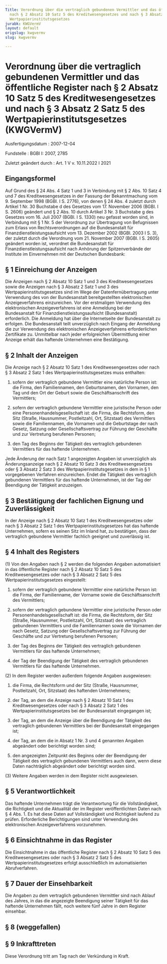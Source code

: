 ```yaml
---
Title: Verordnung über die vertraglich gebundenen Vermittler und das öffentliche Register
  nach § 2 Absatz 10 Satz 5 des Kreditwesengesetzes und nach § 3 Absatz 2 Satz 5 des
  Wertpapierinstitutsgesetzes
jurabk: KWGVermV
layout: default
origslug: kwgvermv
slug: kwgvermv

---
```


# Verordnung über die vertraglich gebundenen Vermittler und das öffentliche Register nach § 2 Absatz 10 Satz 5 des Kreditwesengesetzes und nach § 3 Absatz 2 Satz 5 des Wertpapierinstitutsgesetzes (KWGVermV)

Ausfertigungsdatum
:   2007-12-04

Fundstelle
:   BGBl I: 2007, 2785

Zuletzt geändert durch
:   Art. 1 V v. 10.11.2022 I 2021

[^F768771_01_BJNR278500007]:     Diese Verordnung dient der weiteren Umsetzung der Richtlinie 2004/39/EG des Europäischen Parlaments und des Rates vom 21. April 2004 über Märkte für Finanzinstrumente, zur Änderung der Richtlinien 85/611/EWG und 93/6/EWG des Rates und der Richtlinie 2000/12/EG des Europäischen Parlaments und des Rates und zur Aufhebung der Richtlinie 93/22/EWG des Rates (ABl. EU Nr. L 145 S. 1, 2005 Nr. L 45 S. 18), zuletzt geändert durch Artikel 3 der Richtlinie 2007/44/EG des Europäischen Parlaments und des Rates vom 5. September 2007 (ABl. EU Nr. L 247 S. 1).


## Eingangsformel

Auf Grund des § 24 Abs. 4 Satz 1 und 3 in Verbindung mit § 2 Abs. 10 Satz 4 und 7 des Kreditwesengesetzes in der Fassung der Bekanntmachung vom 9. September 1998 (BGBl. I S. 2776), von denen § 24 Abs. 4 zuletzt durch Artikel 1 Nr. 30 Buchstabe d des Gesetzes vom 17. November 2006 (BGBl. I S. 2606) geändert und § 2 Abs. 10 durch Artikel 3 Nr. 3 Buchstabe g des Gesetzes vom 16. Juli 2007 (BGBl. I S. 1330) neu gefasst worden sind, in Verbindung mit § 1 Nr. 5 der Verordnung zur Übertragung von Befugnissen zum Erlass von Rechtsverordnungen auf die Bundesanstalt für Finanzdienstleistungsaufsicht vom 13. Dezember 2002 (BGBl. 2003 I S. 3), der zuletzt durch die Verordnung vom 21. November 2007 (BGBl. I S. 2605) geändert worden ist, verordnet die Bundesanstalt für Finanzdienstleistungsaufsicht nach Anhörung der Spitzenverbände der Institute im Einvernehmen mit der Deutschen Bundesbank:


## § 1 Einreichung der Anzeigen

Die Anzeigen nach § 2 Absatz 10 Satz 1 und 3 des Kreditwesengesetzes sowie die Anzeigen nach § 3 Absatz 2 Satz 1 und 3 des Wertpapierinstitutsgesetzes sind im Wege der Datenfernübertragung unter Verwendung des von der Bundesanstalt bereitgestellten elektronischen Anzeigeverfahrens einzureichen. Vor der erstmaligen Verwendung des elektronischen Anzeigeverfahrens ist eine Anmeldung bei der Bundesanstalt für Finanzdienstleistungsaufsicht (Bundesanstalt) erforderlich. Die Anmeldung hat über die Internetseite der Bundesanstalt zu erfolgen. Die Bundesanstalt teilt unverzüglich nach Eingang der Anmeldung die zur Verwendung des elektronischen Anzeigeverfahrens erforderlichen Zertifikate zu. Unmittelbar nach jeder erfolgreichen Übermittlung einer Anzeige erhält das haftende Unternehmen eine Bestätigung.


## § 2 Inhalt der Anzeigen

Die Anzeige nach § 2 Absatz 10 Satz 1 des Kreditwesengesetzes oder nach § 3 Absatz 2 Satz 1 des Wertpapierinstitutsgesetzes muss enthalten:

1.  sofern der vertraglich gebundene Vermittler eine natürliche Person ist: die Firma, den Familiennamen, den Geburtsnamen, den Vornamen, den Tag und den Ort der Geburt sowie die Geschäftsanschrift des Vermittlers;


2.  sofern der vertraglich gebundene Vermittler eine juristische Person oder eine Personenhandelsgesellschaft ist: die Firma, die Rechtsform, den Sitz (Straße, Hausnummer, Postleitzahl, Ort, Sitzstaat) des Vermittlers sowie die Familiennamen, die Vornamen und die Geburtstage der nach Gesetz, Satzung oder Gesellschaftsvertrag zur Führung der Geschäfte und zur Vertretung berufenen Personen;


3.  den Tag des Beginns der Tätigkeit des vertraglich gebundenen Vermittlers für das haftende Unternehmen.



Jede Änderung der nach Satz 1 angezeigten Angaben ist unverzüglich als Änderungsanzeige nach § 2 Absatz 10 Satz 3 des Kreditwesengesetzes oder § 3 Absatz 2 Satz 3 des Wertpapierinstitutsgesetzes in dem in § 1 vorgegebenen Verfahren einzureichen. Endet die Tätigkeit des vertraglich gebundenen Vermittlers für das haftende Unternehmen, ist der Tag der Beendigung der Tätigkeit anzuzeigen.


## § 3 Bestätigung der fachlichen Eignung und Zuverlässigkeit

In der Anzeige nach § 2 Absatz 10 Satz 1 des Kreditwesengesetzes oder nach § 3 Absatz 2 Satz 1 des Wertpapierinstitutsgesetzes hat das haftende Unternehmen, sofern es seinen Sitz im Inland hat, zu bestätigen, dass der vertraglich gebundene Vermittler fachlich geeignet und zuverlässig ist.


## § 4 Inhalt des Registers

(1) Von den Angaben nach § 2 werden die folgenden Angaben automatisiert in das öffentliche Register nach § 2 Absatz 10 Satz 5 des Kreditwesengesetzes oder nach § 3 Absatz 2 Satz 5 des Wertpapierinstitutsgesetzes eingestellt:

1.  sofern der vertraglich gebundene Vermittler eine natürliche Person ist: die Firma, der Familienname, der Vorname sowie die Geschäftsanschrift des Vermittlers;


2.  sofern der vertraglich gebundene Vermittler eine juristische Person oder Personenhandelsgesellschaft ist: die Firma, die Rechtsform, der Sitz (Straße, Hausnummer, Postleitzahl, Ort, Sitzstaat) des vertraglich gebundenen Vermittlers und die Familiennamen sowie die Vornamen der nach Gesetz, Satzung oder Gesellschaftsvertrag zur Führung der Geschäfte und zur Vertretung berufenen Personen;


3.  der Tag des Beginns der Tätigkeit des vertraglich gebundenen Vermittlers für das haftende Unternehmen;


4.  der Tag der Beendigung der Tätigkeit des vertraglich gebundenen Vermittlers für das haftende Unternehmen.




(2) In dem Register werden außerdem folgende Angaben ausgewiesen:

1.  die Firma, die Rechtsform und der Sitz (Straße, Hausnummer, Postleitzahl, Ort, Sitzstaat) des haftenden Unternehmens;


2.  der Tag, an dem die Anzeige nach § 2 Absatz 10 Satz 1 des Kreditwesengesetzes oder nach § 3 Absatz 2 Satz 1 des Wertpapierinstitutsgesetzes bei der Bundesanstalt eingegangen ist;


3.  der Tag, an dem die Anzeige über die Beendigung der Tätigkeit des vertraglich gebundenen Vermittlers bei der Bundesanstalt eingegangen ist;


4.  der Tag, an dem die in Absatz 1 Nr. 3 und 4 genannten Angaben abgeändert oder berichtigt worden sind;


5.  den angezeigten Zeitpunkt des Beginns oder der Beendigung der Tätigkeit des vertraglich gebundenen Vermittlers auch dann, wenn diese Daten nachträglich abgeändert oder berichtigt worden sind.




(3) Weitere Angaben werden in dem Register nicht ausgewiesen.


## § 5 Verantwortlichkeit

Das haftende Unternehmen trägt die Verantwortung für die Vollständigkeit, die Richtigkeit und die Aktualität der im Register veröffentlichten Daten nach § 4 Abs. 1. Es hat diese Daten auf Vollständigkeit und Richtigkeit laufend zu prüfen. Erforderliche Berichtigungen sind unter Verwendung des elektronischen Anzeigeverfahrens vorzunehmen.


## § 6 Einsichtnahme in das Register

Die Einsichtnahme in das öffentliche Register nach § 2 Absatz 10 Satz 5 des Kreditwesengesetzes oder nach § 3 Absatz 2 Satz 5 des Wertpapierinstitutsgesetzes erfolgt ausschließlich im automatisierten Abrufverfahren.


## § 7 Dauer der Einsehbarkeit

Die Angaben zu dem vertraglich gebundenen Vermittler sind nach Ablauf des Jahres, in das die angezeigte Beendigung seiner Tätigkeit für das haftende Unternehmen fällt, noch weitere fünf Jahre in dem Register einsehbar.


## § 8 (weggefallen)



## § 9 Inkrafttreten

Diese Verordnung tritt am Tag nach der Verkündung in Kraft.

